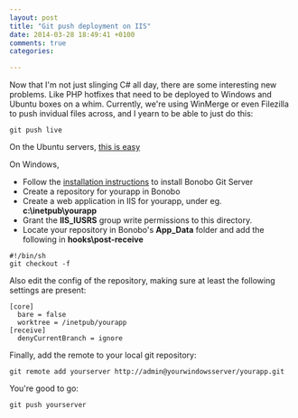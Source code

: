 ```yaml
---
layout: post
title: "Git push deployment on IIS"
date: 2014-03-28 18:49:41 +0100
comments: true
categories: 

---
```


Now that I'm not just slinging C# all day, there are some interesting new problems. 
Like PHP hotfixes that need to be deployed to Windows and Ubuntu boxes on a whim. 
Currently, we're using WinMerge or even Filezilla to push invidual files across, and I yearn to be able to just do this:

`git push live `

On the Ubuntu servers, [this is easy](http://mikeeverhart.net/git/using-git-to-deploy-code/)

On Windows, 

- Follow the [installation instructions](http://bonobogitserver.com/install/) to install Bonobo Git Server 
- Create a repository for yourapp in Bonobo
- Create a web application in IIS for yourapp, under eg. **c:\inetpub\yourapp**
- Grant the **IIS_IUSRS** group write permissions to this directory.
- Locate your repository in Bonobo's **App_Data** folder and add the following in **hooks\post-receive**

```
#!/bin/sh
git checkout -f  
```

Also edit the config of the repository, making sure at least the following settings are present:

```
[core]
  bare = false
  worktree = /inetpub/yourapp
[receive]
  denyCurrentBranch = ignore
```

Finally, add the remote to your local git repository: 

` git remote add yourserver http://admin@yourwindowsserver/yourapp.git `

You're good to go:

` git push yourserver `

